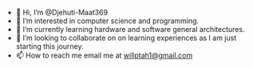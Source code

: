 - 👋 Hi, I’m @Djehuti-Maat369
- 👀 I’m interested in computer science and programming.
- 🌱 I’m currently learning hardware and software general architectures.
- 💞️ I’m looking to collaborate on on learning experiences as I am just starting this journey.
- 📫 How to reach me email me at willptah1@gmail.com

<!---
Djehuti-Maat369/Djehuti-Maat369 is a ✨ special ✨ repository because its `README.md` (this file) appears on your GitHub profile.
You can click the Preview link to take a look at your changes.
--->
